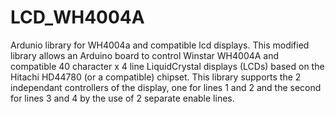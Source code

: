 # LCD_WH4004A
Ardunio library for WH4004a and compatible lcd displays.
This modified library allows an Arduino board to control Winstar WH4004A and compatible 
40 character x 4 line LiquidCrystal displays (LCDs) based on the Hitachi HD44780
(or a compatible) chipset. This library supports the 2 independant controllers of the
display, one for lines 1 and 2 and the second for lines 3 and 4 by the use of 2 separate 
enable lines.
